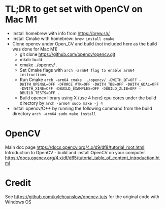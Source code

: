 
# TL;DR to get set with OpenCV on Mac M1
- Install homebrew with info from https://brew.sh/
- Install Cmake with homebrew: `brew install cmake`
- Clone opencv under Open_CV and build (not included here as the build was done for Mac M1) 
    - git clone https://github.com/opencv/opencv.git
    - mkdir build
    - cmake ../opencv/ .
    - Set Cmake flags with `arch -arm64 flag to enable arm64 instructions`
    - Run Cmake `arch -arm64 cmake ../opencv/ -DWITH_QT=OFF -DWITH_OPENGL=OFF -DFORCE_VTK=OFF -DWITH_TBB=OFF -DWITH_GDAL=OFF -DWITH_XINE=OFF -DBUILD_EXAMPLES=OFF -DBUILD_ZLIB=OFF -DBUILD_TESTS=OFF .`
    - Build opencv library using X (use 4 here) cpu cores under the build directory by `arch -arm64 sudo make -j 4`
- Install opencv/C++ by running the following command from the build directory `arch -arm64 sudo make install`

# OpenCV 
Main doc page https://docs.opencv.org/4.x/d9/df8/tutorial_root.html
Introduction to OpenCV - build and install OpenCV on your computer https://docs.opencv.org/4.x/df/d65/tutorial_table_of_content_introduction.html

# Credit
See https://github.com/kylehounslow/opencv-tuts for the original code with Windows OS